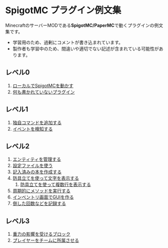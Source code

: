 # SpigotMC プラグイン例文集

MinecraftのサーバーMODである**SpigotMC/PaperMC**で動くプラグインの例文集です。


* 学習用のため、過剰にコメントが書き込まれています。
* 製作者も学習中のため、間違いや適切でない記述が含まれている可能性があります。


## レベル0

1. [ローカルでSpigotMCを動かす](local-server)
2. [何も書かれていないプラグイン](blank-plugin)


## レベル1

1. [独自コマンドを追加する](create-slash-command)
2. [イベントを検知する](event-handling)


## レベル2

1. [エンティティを管理する](entity-management)
2. [設定ファイルを使う](configuration-file)
3. [記入済みの本を作成する](bind-book)
4. [防具立てを使って文字を表示する](display-text)
   1. [防具立てを使って複数行を表示する](signboard)
5. [周期的にメソッドを実行する](countdown)
6. [インベントリ画面でGUIを作る](gui-inventory)
7. [倒した回数などを記録する](stats-component)


## レベル3

1. [重力の影響を受けるブロック](block-gravity)
2. [プレイヤーをチームに所属させる](team-classification)
